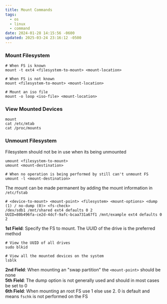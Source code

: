 ```yaml
---
title: Mount Commands
tags:
  - os
  - linux
  - command
date: 2024-01-28 14:15:56 -0600
updated: 2025-03-24 23:16:12 -0500
---
```


### Mount Filesystem

````shell
# When FS is known
mount -t ext4 <filesystem-to-mount> <mount-location>

# When FS is not known
mount <filesystem-to-mount> <mount-location>

# Mount an iso file
mount -o loop <iso-file> <mount-location>
````

### View Mounted Devices

````shell
mount
cat /etc/mtab
cat /proc/mounts
````

### Unmount Filesystem

Filesystem should not be in use when its being unmounted

````shell
umount <filesystem-to-mount>
umount <mount-destination>

# When no operation is being performed by still can't unmount FS
umount -l <mount-destination>
````

The mount can be made permanent by adding the mount information in `/etc/fstab`

````shell
# <device-to-mount> <mount-point> <filesystem> <mount-options> <dump (1) / no-dump (0)> <fs-check>
/dev/sdb1 /mnt/shared ext4 defaults 0 2
UUID=80b496fa-ce2d-4dcf-9afc-bcaa731a67f1 /mnt/example ext4 defaults 0 2
````

**1st Field**: Specify the FS to mount. The UUID of the drive is the preferred method

````shell
# View the UUID of all drives
sudo blkid

# View all the mounted devices on the system
lsblk
````

**2nd Field**: When mounting an "swap partition" the `<mount-point>` should be none  
**5th Field**: The dump option is not generally used and should in most cases be set to 0  
**6th Field**: When mounting an root FS use 1 else use 2. 0 is default and means `fschk` is not performed on the FS
